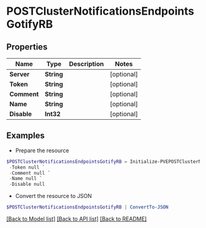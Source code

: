 # POSTClusterNotificationsEndpointsGotifyRB
## Properties

Name | Type | Description | Notes
------------ | ------------- | ------------- | -------------
**Server** | **String** |  | [optional] 
**Token** | **String** |  | [optional] 
**Comment** | **String** |  | [optional] 
**Name** | **String** |  | [optional] 
**Disable** | **Int32** |  | [optional] 

## Examples

- Prepare the resource
```powershell
$POSTClusterNotificationsEndpointsGotifyRB = Initialize-PVEPOSTClusterNotificationsEndpointsGotifyRB  -Server null `
 -Token null `
 -Comment null `
 -Name null `
 -Disable null
```

- Convert the resource to JSON
```powershell
$POSTClusterNotificationsEndpointsGotifyRB | ConvertTo-JSON
```

[[Back to Model list]](../README.md#documentation-for-models) [[Back to API list]](../README.md#documentation-for-api-endpoints) [[Back to README]](../README.md)

